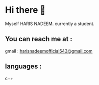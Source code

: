 # Hi there 👋
Myself HARIS NADEEM.
currently a student.

## You can reach me at :
gmail : harisnadeemofficial543@gmail.com

## languages :
c++ 

